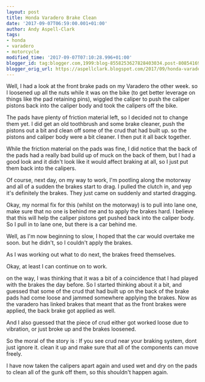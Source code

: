```yaml
---
layout: post
title: Honda Varadero Brake Clean
date: '2017-09-07T06:59:00.001+01:00'
author: Andy Aspell-Clark
tags:
- honda
- varadero
- motorcycle
modified_time: '2017-09-07T07:10:28.996+01:00'
blogger_id: tag:blogger.com,1999:blog-8558253627828403034.post-8085416902977158375
blogger_orig_url: https://aspellclark.blogspot.com/2017/09/honda-varadero-brake-clean.html
---
```


Well, I had a look at the front brake pads on my Varadero the other week. so I loosened up all the nuts while it was on the bike (to get better leverage on things like the pad retaining pins), wiggled the caliper to push the caliper pistons back into the caliper body and took the calipers off the bike.

The pads have plenty of friction material left, so I decided not to change them yet. I did get an old toothbrush and some brake cleaner, push the pistons out a bit and clean off some of the crud that had built up. so the pistons and caliper body were a bit cleaner. I then put it all back together.

While the friction material on the pads was fine, I did notice that the back of the pads had a really bad build up of muck on the back of them, but I had a good look and it didn't look like it would affect braking at all, so I just put them back into the calipers.

Of course, next day, on my way to work, I'm pootling along the motorway and all of a sudden the brakes start to drag. I pulled the clutch in, and yep it's definitely the brakes. They just came on suddenly and started dragging.

Okay, my normal fix for this (whilst on the motorway) is to pull into lane one, make sure that no one is behind me and to apply the brakes hard. I believe that this will help the caliper pistons get pushed back into the caliper body. So I pull in to lane one, but there is a car behind me.

Well, as I'm now beginning to slow, I hoped that the car would overtake me soon. but he didn't, so I couldn't apply the brakes.

As I was working out what to do next, the brakes freed themselves.

Okay, at least I can continue on to work.

on the way, I was thinking that it was a bit of a coincidence that I had played with the brakes the day before. So I started thinking about it a bit, and guessed that some of the crud that had built up on the back of the brake pads had come loose and jammed somewhere applying the brakes. Now as the varadero has linked brakes that meant that as the front brakes were applied, the back brake got applied as well.

And I also guessed that the piece of crud either got worked loose due to vibration, or just broke up and the brakes loosened.

So the moral of the story is : If you see crud near your braking system, dont just ignore it. clean it up and make sure that all of the components can move freely.

I have now taken the calipers apart again and used wet and dry on the pads to clean all of the gunk off them, so this shouldn't happen again.
